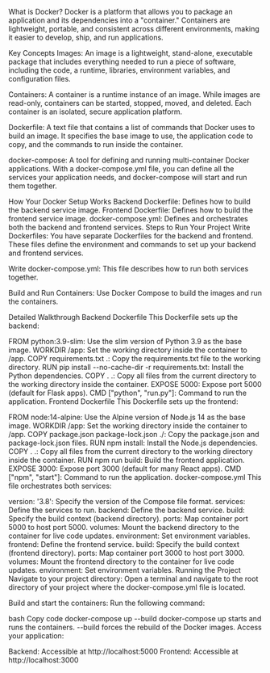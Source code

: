What is Docker?
Docker is a platform that allows you to package an application and its dependencies into a "container." Containers are lightweight, portable, and consistent across different environments, making it easier to develop, ship, and run applications.

Key Concepts
Images: An image is a lightweight, stand-alone, executable package that includes everything needed to run a piece of software, including the code, a runtime, libraries, environment variables, and configuration files.

Containers: A container is a runtime instance of an image. While images are read-only, containers can be started, stopped, moved, and deleted. Each container is an isolated, secure application platform.

Dockerfile: A text file that contains a list of commands that Docker uses to build an image. It specifies the base image to use, the application code to copy, and the commands to run inside the container.

docker-compose: A tool for defining and running multi-container Docker applications. With a docker-compose.yml file, you can define all the services your application needs, and docker-compose will start and run them together.

How Your Docker Setup Works
Backend Dockerfile: Defines how to build the backend service image.
Frontend Dockerfile: Defines how to build the frontend service image.
docker-compose.yml: Defines and orchestrates both the backend and frontend services.
Steps to Run Your Project
Write Dockerfiles: You have separate Dockerfiles for the backend and frontend. These files define the environment and commands to set up your backend and frontend services.

Write docker-compose.yml: This file describes how to run both services together.

Build and Run Containers: Use Docker Compose to build the images and run the containers.

Detailed Walkthrough
Backend Dockerfile
This Dockerfile sets up the backend:

FROM python:3.9-slim: Use the slim version of Python 3.9 as the base image.
WORKDIR /app: Set the working directory inside the container to /app.
COPY requirements.txt .: Copy the requirements.txt file to the working directory.
RUN pip install --no-cache-dir -r requirements.txt: Install the Python dependencies.
COPY . .: Copy all files from the current directory to the working directory inside the container.
EXPOSE 5000: Expose port 5000 (default for Flask apps).
CMD ["python", "run.py"]: Command to run the application.
Frontend Dockerfile
This Dockerfile sets up the frontend:

FROM node:14-alpine: Use the Alpine version of Node.js 14 as the base image.
WORKDIR /app: Set the working directory inside the container to /app.
COPY package.json package-lock.json ./: Copy the package.json and package-lock.json files.
RUN npm install: Install the Node.js dependencies.
COPY . .: Copy all files from the current directory to the working directory inside the container.
RUN npm run build: Build the frontend application.
EXPOSE 3000: Expose port 3000 (default for many React apps).
CMD ["npm", "start"]: Command to run the application.
docker-compose.yml
This file orchestrates both services:

version: '3.8': Specify the version of the Compose file format.
services: Define the services to run.
backend: Define the backend service.
build: Specify the build context (backend directory).
ports: Map container port 5000 to host port 5000.
volumes: Mount the backend directory to the container for live code updates.
environment: Set environment variables.
frontend: Define the frontend service.
build: Specify the build context (frontend directory).
ports: Map container port 3000 to host port 3000.
volumes: Mount the frontend directory to the container for live code updates.
environment: Set environment variables.
Running the Project
Navigate to your project directory: Open a terminal and navigate to the root directory of your project where the docker-compose.yml file is located.

Build and start the containers: Run the following command:

bash
Copy code
docker-compose up --build
docker-compose up starts and runs the containers.
--build forces the rebuild of the Docker images.
Access your application:

Backend: Accessible at http://localhost:5000
Frontend: Accessible at http://localhost:3000